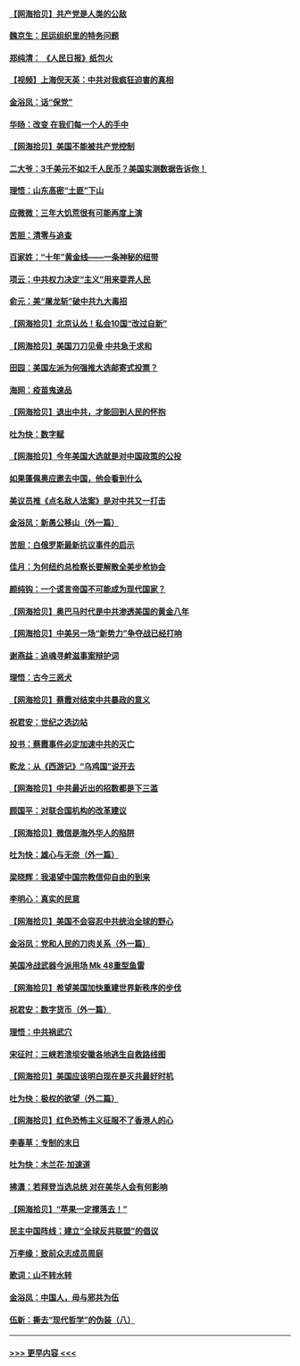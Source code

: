 #### [【网海拾贝】共产党是人类的公敌](../pages/nsc993/n12363182.md?t=08281602) 
#### [魏京生：民运组织里的特务问题](../pages/nsc993/n12363010.md?t=08281602) 
#### [郑纯清： 《人民日报》纸包火](../pages/nsc993/n12362706.md?t=08281602) 
#### [【视频】上海倪天英：中共对我疯狂迫害的真相](../pages/nsc993/n12356341.md?t=08281602) 
#### [金浴凤：话“保党”](../pages/nsc993/n12361867.md?t=08281602) 
#### [华旸：改变 在我们每一个人的手中](../pages/nsc993/n12361774.md?t=08281602) 
#### [【网海拾贝】美国不能被共产党控制](../pages/nsc993/n12360271.md?t=08281602) 
#### [二大爷：3千美元不如2千人民币？美国实测数据告诉你！](../pages/nsc993/n12358563.md?t=08281602) 
#### [理悟：山东高密“土匪”下山](../pages/nsc993/n12358535.md?t=08281602) 
#### [应微微：三年大饥荒很有可能再度上演](../pages/nsc993/n12358523.md?t=08281602) 
#### [苦胆：清零与追查](../pages/nsc993/n12358501.md?t=08281602) 
#### [百家姓：“十年”黄金线——一条神秘的纽带](../pages/nsc993/n12358319.md?t=08281602) 
#### [项云：中共权力决定“主义”用来耍弄人民](../pages/nsc993/n12358172.md?t=08281602) 
#### [俞元：美“屠龙斩”破中共九大毒招](../pages/nsc993/n12357822.md?t=08281602) 
#### [【网海拾贝】北京认怂！私会10国“改过自新”](../pages/nsc993/n12357784.md?t=08281602) 
#### [【网海拾贝】美国刀刀见骨 中共急于求和](../pages/nsc993/n12355511.md?t=08281602) 
#### [田园：美国左派为何强推大选邮寄式投票？](../pages/nsc993/n12352963.md?t=08281602) 
#### [海网：疫苗鬼速品](../pages/nsc993/n12354438.md?t=08281602) 
#### [【网海拾贝】退出中共，才能回到人民的怀抱](../pages/nsc993/n12352634.md?t=08281602) 
#### [吐为快：数字赋](../pages/nsc993/n12352317.md?t=08281602) 
#### [【网海拾贝】今年美国大选就是对中国政策的公投](../pages/nsc993/n12350973.md?t=08281602) 
#### [如果蓬佩奥应邀去中国，他会看到什么](../pages/nsc993/n12350945.md?t=08281602) 
#### [美议员推《点名敌人法案》是对中共又一打击](../pages/nsc993/n12350765.md?t=08281602) 
#### [金浴凤：新愚公移山（外一篇）](../pages/nsc993/n12350253.md?t=08281602) 
#### [苦胆：白俄罗斯最新抗议事件的启示](../pages/nsc993/n12349989.md?t=08281602) 
#### [佳月：为何纽约总检察长要解散全美步枪协会](../pages/nsc993/n12349939.md?t=08281602) 
#### [颜纯钩：一个谎言帝国不可能成为现代国家？](../pages/nsc993/n12349898.md?t=08281602) 
#### [【网海拾贝】奥巴马时代是中共渗透美国的黄金八年](../pages/nsc993/n12349284.md?t=08281602) 
#### [【网海拾贝】中美另一场“新势力”争夺战已经打响](../pages/nsc993/n12346998.md?t=08281602) 
#### [谢燕益：追魂寻衅滋事案辩护词](../pages/nsc993/n12346892.md?t=08281602) 
#### [理悟：古今三恶犬](../pages/nsc993/n12345190.md?t=08281602) 
#### [【网海拾贝】蔡霞对结束中共暴政的意义](../pages/nsc993/n12344263.md?t=08281602) 
#### [祝君安：世纪之选边站](../pages/nsc993/n12342382.md?t=08281602) 
#### [投书：蔡霞事件必定加速中共的灭亡](../pages/nsc993/n12341881.md?t=08281602) 
#### [乾龙：从《西游记》“乌鸡国”说开去](../pages/nsc993/n12341690.md?t=08281602) 
#### [【网海拾贝】中共最近出的招数都是下三滥](../pages/nsc993/n12341593.md?t=08281602) 
#### [顾国平：对联合国机构的改革建议](../pages/nsc993/n12339928.md?t=08281602) 
#### [【网海拾贝】微信是海外华人的陷阱](../pages/nsc993/n12338868.md?t=08281602) 
#### [吐为快：雄心与无奈（外一篇）](../pages/nsc993/n12338132.md?t=08281602) 
#### [梁晓辉：我渴望中国宗教信仰自由的到来](../pages/nsc993/n12336657.md?t=08281602) 
#### [李明心：真实的民意](../pages/nsc993/n12336089.md?t=08281602) 
#### [【网海拾贝】美国不会容忍中共统治全球的野心](../pages/nsc993/n12336063.md?t=08281602) 
#### [金浴凤：党和人民的刀肉关系（外一篇）](../pages/nsc993/n12335834.md?t=08281602) 
#### [美国冷战武器今派用场 Mk 48重型鱼雷](../pages/nsc993/n12335354.md?t=08281602) 
#### [【网海拾贝】希望美国加快重建世界新秩序的步伐](../pages/nsc993/n12334224.md?t=08281602) 
#### [祝君安：数字货币（外一篇）](../pages/nsc993/n12334186.md?t=08281602) 
#### [理悟：中共祸武穴](../pages/nsc993/n12333962.md?t=08281602) 
#### [宋征时：三峡若溃坝安徽各地逃生自救路线图](../pages/nsc993/n12332450.md?t=08281602) 
#### [【网海拾贝】美国应该明白现在是灭共最好时机](../pages/nsc993/n12332313.md?t=08281602) 
#### [吐为快：极权的欲望（外二篇）](../pages/nsc993/n12332089.md?t=08281602) 
#### [【网海拾贝】红色恐怖主义征服不了香港人的心](../pages/nsc993/n12329296.md?t=08281602) 
#### [李春草：专制的末日](../pages/nsc993/n12329079.md?t=08281602) 
#### [吐为快：木兰花‧加速道](../pages/nsc993/n12327366.md?t=08281602) 
#### [拂潇：若拜登当选总统 对在美华人会有何影响](../pages/nsc993/n12295996.md?t=08281602) 
#### [【网海拾贝】“苹果一定撑落去！”](../pages/nsc993/n12326784.md?t=08281602) 
#### [民主中国阵线：建立“全球反共联盟”的倡议](../pages/nsc993/n12324177.md?t=08281602) 
#### [万李缘：致前众志成员周庭](../pages/nsc993/n12324635.md?t=08281602) 
#### [歌词：山不转水转](../pages/nsc993/n12324599.md?t=08281602) 
#### [金浴凤：中国人，毋与邪共为伍](../pages/nsc993/n12324257.md?t=08281602) 
#### [伍新：撕去“现代哲学”的伪装（八）](../pages/nsc993/n12324188.md?t=08281602) 

----
#### [ >>> 更早内容 <<< ](../indexes/nsc993-earlier.md)
